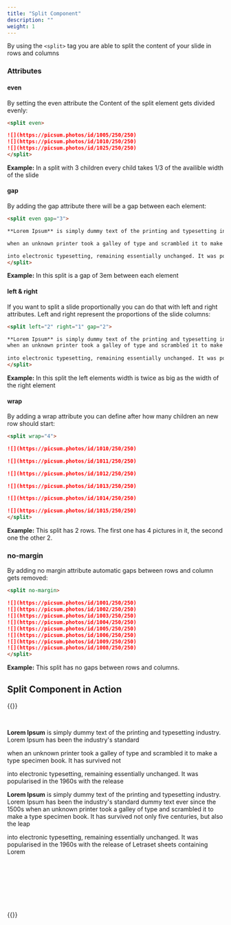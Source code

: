 ```yaml
---
title: "Split Component"
description: ""
weight: 1
---
```


By using the `<split>` tag you are able to split the content of your slide in rows and columns

### Attributes

#### even

By setting the even attribute the Content of the split element gets divided evenly:

```md
<split even>

![](https://picsum.photos/id/1005/250/250) 
![](https://picsum.photos/id/1010/250/250) 
![](https://picsum.photos/id/1025/250/250) 
</split>
```
**Example:** In a split with 3 children every child takes 1/3 of the availible width of the slide

#### gap

By adding the gap attribute there will be a gap between each element:

```md
<split even gap="3">

**Lorem Ipsum** is simply dummy text of the printing and typesetting industry. Lorem Ipsum has been the industry's standard dummy text ever since the 1500s

when an unknown printer took a galley of type and scrambled it to make a type specimen book. It has survived not only five centuries, but also the leap

into electronic typesetting, remaining essentially unchanged. It was popularised in the 1960s with the release of Letraset sheets containing Lorem
</split>
```
**Example:** In this split is a gap of 3em between each element

#### left & right

If you want to split a slide proportionally you can do that with left and right attributes. Left and right represent the proportions of the slide columns:


```md
<split left="2" right="1" gap="2">

**Lorem Ipsum** is simply dummy text of the printing and typesetting industry. Lorem Ipsum has been the industry's standard dummy text ever since the 1500s
when an unknown printer took a galley of type and scrambled it to make a type specimen book. It has survived not only five centuries, but also the leap
	
into electronic typesetting, remaining essentially unchanged. It was popularised in the 1960s with the release of Letraset sheets containing Lorem
</split>
```

**Example:** In this split the left elements width is twice as big as the width of the right element


#### wrap

By adding a wrap attribute you can define after how many children an new row should start:

```md
<split wrap="4">

![](https://picsum.photos/id/1010/250/250) 

![](https://picsum.photos/id/1011/250/250) 

![](https://picsum.photos/id/1012/250/250) 

![](https://picsum.photos/id/1013/250/250) 

![](https://picsum.photos/id/1014/250/250) 

![](https://picsum.photos/id/1015/250/250) 
</split>
```

**Example:** This split has 2 rows. The first one has 4 pictures in it, the second one the other 2.

### no-margin

By adding no margin attribute automatic gaps between rows and column gets removed:

```md
<split no-margin>

![](https://picsum.photos/id/1001/250/250) 
![](https://picsum.photos/id/1002/250/250) 
![](https://picsum.photos/id/1003/250/250) 
![](https://picsum.photos/id/1004/250/250) 
![](https://picsum.photos/id/1005/250/250) 
![](https://picsum.photos/id/1006/250/250) 
![](https://picsum.photos/id/1009/250/250) 
![](https://picsum.photos/id/1008/250/250) 
</split>
```
**Example:** This split has no gaps between rows and columns.


## Split Component in Action

{{<revealhtml theme="black" progress="true" controls="true">}}

<section><split even="">

<p><img src="https://picsum.photos/id/1005/250/250" alt=""> 
<img src="https://picsum.photos/id/1010/250/250" alt=""> 
<img src="https://picsum.photos/id/1025/250/250" alt=""> 
</p>
</split></section>

<section><split even="" gap="3">

<p><strong>Lorem Ipsum</strong> is simply dummy text of the printing and typesetting industry. Lorem Ipsum has been the industry's standard</p>
<p>when an unknown printer took a galley of type and scrambled it to make a type specimen book. It has survived not</p>
<p>into electronic typesetting, remaining essentially unchanged. It was popularised in the 1960s with the release
</p>
</split></section>

<section><split left="2" right="1" gap="2">

<p><strong>Lorem Ipsum</strong> is simply dummy text of the printing and typesetting industry. Lorem Ipsum has been the industry's standard dummy text ever since the 1500s
when an unknown printer took a galley of type and scrambled it to make a type specimen book. It has survived not only five centuries, but also the leap</p>
<p>into electronic typesetting, remaining essentially unchanged. It was popularised in the 1960s with the release of Letraset sheets containing Lorem
</p>
</split></section>

<section><split wrap="4">

<p><img src="https://picsum.photos/id/1010/250/250" alt=""> </p>
<p><img src="https://picsum.photos/id/1011/250/250" alt=""> </p>
<p><img src="https://picsum.photos/id/1012/250/250" alt=""> </p>
<p><img src="https://picsum.photos/id/1013/250/250" alt=""> </p>
<p><img src="https://picsum.photos/id/1014/250/250" alt=""> </p>
<p><img src="https://picsum.photos/id/1015/250/250" alt=""> 
</p>
</split></section>

<section><split no-margin="">

<p><img src="https://picsum.photos/id/1001/250/180" style="margin: 0" alt=""> 
<img src="https://picsum.photos/id/1002/250/180" style="margin: 0" alt=""> 
<img src="https://picsum.photos/id/1003/250/180" style="margin: 0" alt=""> 
<img src="https://picsum.photos/id/1004/250/180" style="margin: 0" alt=""> 
<img src="https://picsum.photos/id/1005/250/180" style="margin: 0" alt=""> 
<img src="https://picsum.photos/id/1006/250/180" style="margin: 0" alt=""> 
<img src="https://picsum.photos/id/1009/250/180" style="margin: 0" alt=""> 
<img src="https://picsum.photos/id/1008/250/180" style="margin: 0" alt=""> 
</p>
</split></section>

{{</revealhtml>}}
